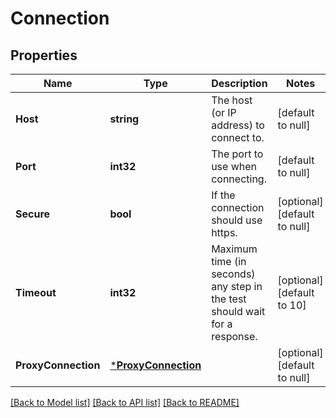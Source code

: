 # Connection

## Properties
Name | Type | Description | Notes
------------ | ------------- | ------------- | -------------
**Host** | **string** | The host (or IP address) to connect to. | [default to null]
**Port** | **int32** | The port to use when connecting. | [default to null]
**Secure** | **bool** | If the connection should use https. | [optional] [default to null]
**Timeout** | **int32** | Maximum time (in seconds) any step in the test should wait for a response. | [optional] [default to 10]
**ProxyConnection** | [***ProxyConnection**](ProxyConnection.md) |  | [optional] [default to null]

[[Back to Model list]](../README.md#documentation-for-models) [[Back to API list]](../README.md#documentation-for-api-endpoints) [[Back to README]](../README.md)


